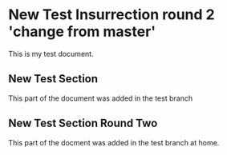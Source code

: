 # New Test Insurrection round 2 'change from master'

This is my test document.

## New Test Section

This part of the document was added in the test branch

## New Test Section Round Two

This part of the docment was added in the test branch at home.
